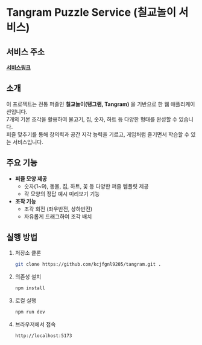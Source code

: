 # Tangram Puzzle Service (칠교놀이 서비스)

## 서비스 주소

**[서비스링크](https://www.puzmu.com)**

## 소개

이 프로젝트는 전통 퍼즐인 **칠교놀이(탱그램, Tangram)** 을 기반으로 한 웹 애플리케이션입니다.  
7개의 기본 조각을 활용하여 물고기, 집, 숫자, 하트 등 다양한 형태를 완성할 수 있습니다.  
퍼즐 맞추기를 통해 창의력과 공간 지각 능력을 기르고, 게임처럼 즐기면서 학습할 수 있는 서비스입니다.

## 주요 기능

- **퍼즐 모양 제공**
  - 숫자(1~9), 동물, 집, 하트, 꽃 등 다양한 퍼즐 템플릿 제공
  - 각 모양의 정답 예시 미리보기 기능
- **조작 기능**
  - 조각 회전 (좌우반전, 상하반전)
  - 자유롭게 드래그하여 조각 배치

## 실행 방법

1. 저장소 클론

   ```bash
   git clone https://github.com/kcjfgnl9205/tangram.git .
   ```

2. 의존성 설치

   ```bash
   npm install
   ```

3. 로컬 실행

   ```bash
   npm run dev
   ```

4. 브라우저에서 접속
   ```
   http://localhost:5173
   ```
